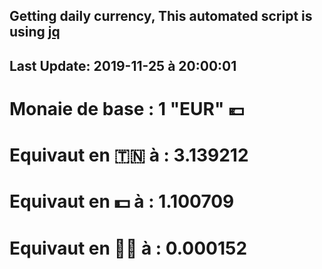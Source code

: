 ## Getting daily currency, This automated script is using [jq](https://stedolan.github.io/jq/)
## Last Update:  2019-11-25 à 20:00:01
 # Monaie de base : 1 "EUR" 💶 
 # Equivaut en 🇹🇳 à :  3.139212 
 # Equivaut en 💵 à : 1.100709
 # Equivaut en 🐱‍💻 à :  0.000152
